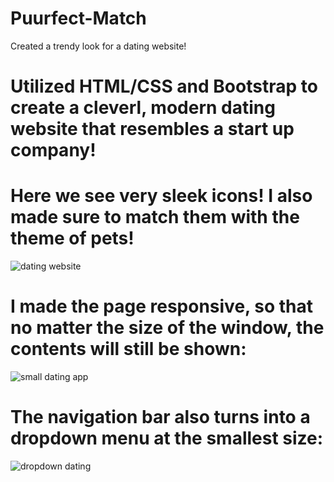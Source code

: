 # Puurfect-Match
Created a trendy look for a dating website!
# Utilized HTML/CSS and Bootstrap  to create a cleverl, modern dating website that resembles a start up company! 

# Here we see very sleek icons! I also made sure to match them with the theme of pets!
![dating website](https://user-images.githubusercontent.com/46942833/97503949-3b121780-1933-11eb-848a-b0b3768fff24.PNG)

# I made the page responsive, so that no matter the size of the window, the contents will still be shown: 
![small dating app](https://user-images.githubusercontent.com/46942833/97503947-3a798100-1933-11eb-9f7e-9884d3d6d03a.PNG)

# The navigation bar also turns into a dropdown menu at the smallest size: 
![dropdown dating](https://user-images.githubusercontent.com/46942833/97503943-39485400-1933-11eb-92ad-0cfc4c89f000.PNG)
